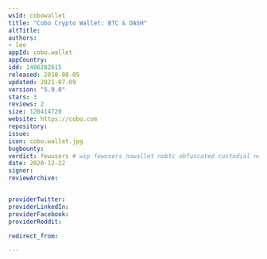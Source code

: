 ```yaml
---
wsId: cobowallet
title: "Cobo Crypto Wallet: BTC & DASH"
altTitle: 
authors:
- leo
appId: cobo.wallet
appCountry: 
idd: 1406282615
released: 2018-08-05
updated: 2021-07-09
version: "5.9.0"
stars: 3
reviews: 2
size: 128414720
website: https://cobo.com
repository: 
issue: 
icon: cobo.wallet.jpg
bugbounty: 
verdict: fewusers # wip fewusers nowallet nobtc obfuscated custodial nosource nonverifiable reproducible bounty defunct
date: 2020-12-22
signer: 
reviewArchive:


providerTwitter: 
providerLinkedIn: 
providerFacebook: 
providerReddit: 

redirect_from:

---
```


